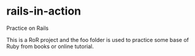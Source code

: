 # rails-in-action
Practice on Rails

This is a RoR project and the foo folder is used to practice some base of Ruby from books or online tutorial.
